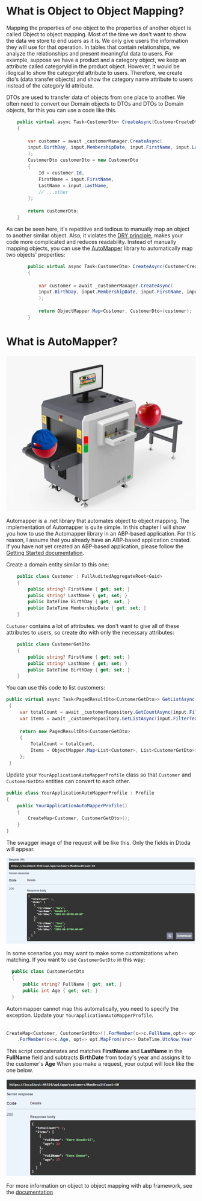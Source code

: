# What is Object to Object Mapping?

Mapping the properties of one object to the properties of another object is called Object to object mapping. Most of the time we don't want to show the data we store to end users as it is. We only give users the information they will use for that operation. In tables that contain relationships, we analyze the relationships and present meaningful data to users. For example, suppose we have a product and a category object, we keep an attribute called categoryId in the product object. However, it would be illogical to show the categoryId attribute to users. Therefore, we create dto's (data transfer objects) and show the category name attribute to users instead of the category Id attribute. 

DTOs are used to transfer data of objects from one place to another. We often need to convert our Domain objects to DTOs and DTOs to Domain objects, for this you can use a code like this. 

````csharp
    public virtual async Task<CustomerDto> CreateAsync(CustomerCreateDto input)
    {

        var customer = await _customerManager.CreateAsync(
        input.BirthDay, input.MembershipDate, input.FirstName, input.LastName
        );
        CustomerDto customerDto = new CustomerDto
        {
            Id = customer.Id,
            FirstName = input.FirstName,
            LastName = input.LastName,
            // ...other
        };
        
        return customerDto;
    }

````
As can be seen here, it's repetitive and tedious to manually map an object to another similar object. Also, it violates the [DRY principle](https://en.wikipedia.org/wiki/Don%27t_repeat_yourself), makes your code more complicated and reduces readability. Instead of manually mapping objects, you can use the  [AutoMapper](https://automapper.org/) library to automatically map two objects' properties:


````csharp
        public virtual async Task<CustomerDto> CreateAsync(CustomerCreateDto input)
        {

            var customer = await _customerManager.CreateAsync(
            input.BirthDay, input.MembershipDate, input.FirstName, input.LastName
            );

            return ObjectMapper.Map<Customer, CustomerDto>(customer);
        }
````

# What is AutoMapper?

![Swagger](./images/automapper.png)

Automapper is a .net library that automates object to object mapping. The implementation of Automapper is quite simple. In this chapter I will show you how to use the Automapper library in an ABP-based application. For this reason, I assume that you already have an ABP-based application created. If you have not yet created an ABP-based application, please follow the [Getting Started documentation](https://docs.abp.io/en/abp/latest/Getting-Started-Create-Solution?UI=MVC&DB=EF&Tiered=No).

Create a domain entity similar to this one: 

````csharp
    public class Customer : FullAuditedAggregateRoot<Guid>
    {
        public string? FirstName { get; set; }
        public string? LastName { get; set; }
        public DateTime BirthDay { get; set; }
        public DateTime MembershipDate { get; set; }
    }
````
`Custumer` contains a lot of attributes. we don't want to give all of these attributes to users, so create dto with only the necessary attributes: 

````csharp
    public class CustomerGetDto
    {
        public string? FirstName { get; set; }
        public string? LastName { get; set; }
        public DateTime BirthDay { get; set; }
    }
````

You can use this code to list customers:

````csharp
public virtual async Task<PagedResultDto<CustomerGetDto>> GetListAsync(GetCustomersInput input)
 {
     var totalCount = await _customerRepository.GetCountAsync(input.FilterText, input.FirstName, input.LastName, input.BirthDayMin, input.BirthDayMax, input.MembershipDateMin, input.MembershipDateMax);
     var items = await _customerRepository.GetListAsync(input.FilterText, input.FirstName, input.LastName, input.BirthDayMin, input.BirthDayMax, input.MembershipDateMin, input.MembershipDateMax, input.Sorting, input.MaxResultCount, input.SkipCount);

     return new PagedResultDto<CustomerGetDto>
     {
         TotalCount = totalCount,
         Items = ObjectMapper.Map<List<Customer>, List<CustomerGetDto>>(items)
     };
 }
````

Update your `YourApplicationAutoMapperProfile` class so that `Customer` and `CustomerGetDto` entities can convert to each other.

````csharp
public class YourApplicationAutoMapperProfile : Profile
{
    public YourApplicationAutoMapperProfile()
    {
        CreateMap<Customer, CustomerGetDto>();
    }
}
````
The swagger image of the request will be like this. Only the fields in Dtoda will appear.

![Swagger](./images/swagger1.png)

In some scenarios you may want to make some customizations when matching. If you want to use `CustomerGetDto` in this way:

````csharp
  public class CustomerGetDto
  {
      public string? FullName { get; set; }
      public int Age { get; set; }
  }
````
Autommapper cannot map this automatically, you need to specify the exception. Update your `YourApplicationAutoMapperProfile`.

````csharp

CreateMap<Customer, CustomerGetDto>().ForMember(c=>c.FullName,opt=> opt.MapFrom(src => src.FirstName + " " + src.LastName))
    .ForMember(c=>c.Age, opt=> opt.MapFrom(src=> DateTime.UtcNow.Year -src.BirthDay.Year));

````
This script concatenates and matches **FirstName** and **LastName** in the **FullName** field and subtracts **BirthDate** from today's year and assigns it to the customer's **Age**
When you make a request, your output will look like the one below.

![Swagger](./images/swagger2.png)

For more information on object to object mapping with abp framework, see the [documentation](https://docs.abp.io/en/abp/latest/Object-To-Object-Mapping)
